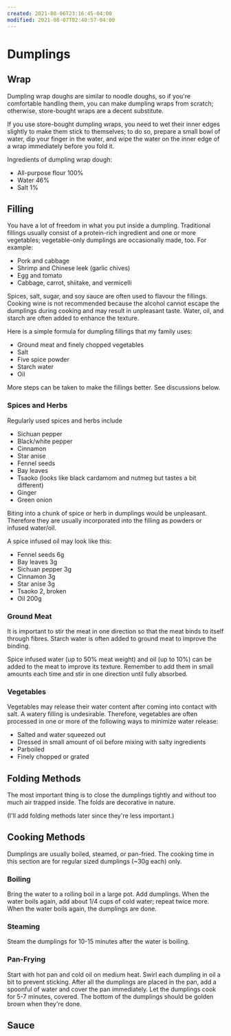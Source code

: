 ```yaml
---
created: 2021-08-06T23:16:45-04:00
modified: 2021-08-07T02:40:57-04:00
---
```


# Dumplings

## Wrap

Dumpling wrap doughs are similar to noodle doughs, so if you're comfortable handling them, you can make dumpling wraps from scratch; otherwise, store-bought wraps are a decent substitute.

If you use store-bought dumpling wraps, you need to wet their inner edges slightly to make them stick to themselves; to do so, prepare a small bowl of water, dip your finger in the water, and wipe the water on the inner edge of a wrap immediately before you fold it.

Ingredients of dumpling wrap dough:
* All-purpose flour 100%
* Water 46%
* Salt 1%

## Filling

You have a lot of freedom in what you put inside a dumpling. Traditional fillings usually consist of a protein-rich ingredient and one or more vegetables; vegetable-only dumplings are occasionally made, too. For example:
* Pork and cabbage
* Shrimp and Chinese leek (garlic chives)
* Egg and tomato
* Cabbage, carrot, shiitake, and vermicelli

Spices, salt, sugar, and soy sauce are often used to flavour the fillings. Cooking wine is not recommended because the alcohol cannot escape the dumplings during cooking and may result in unpleasant taste. Water, oil, and starch are often added to enhance the texture.

Here is a simple formula for dumpling fillings that my family uses:
* Ground meat and finely chopped vegetables
* Salt
* Five spice powder
* Starch water
* Oil

More steps can be taken to make the fillings better. See discussions below.

### Spices and Herbs

Regularly used spices and herbs include
* Sichuan pepper
* Black/white pepper
* Cinnamon
* Star anise
* Fennel seeds
* Bay leaves
* Tsaoko (looks like black cardamom and nutmeg but tastes a bit different)
* Ginger
* Green onion

Biting into a chunk of spice or herb in dumplings would be unpleasant. Therefore they are usually incorporated into the filling as powders or infused water/oil.

A spice infused oil may look like this:
* Fennel seeds 6g
* Bay leaves 3g
* Sichuan pepper 3g
* Cinnamon 3g
* Star anise 3g
* Tsaoko 2, broken
* Oil 200g

### Ground Meat

It is important to stir the meat in one direction so that the meat binds to itself through fibres. Starch water is often added to ground meat to improve the binding.

Spice infused water (up to 50% meat weight) and oil (up to 10%) can be added to the meat to improve its texture. Remember to add them in small amounts each time and stir in one direction until fully absorbed.

### Vegetables

Vegetables may release their water content after coming into contact with salt. A watery filling is undesirable. Therefore, vegetables are often processed in one or more of the following ways to minimize water release:
* Salted and water squeezed out
* Dressed in small amount of oil before mixing with salty ingredients
* Parboiled
* Finely chopped or grated

## Folding Methods

The most important thing is to close the dumplings tightly and without too much air trapped inside. The folds are decorative in nature.

(I'll add folding methods later since they're less important.)

## Cooking Methods

Dumplings are usually boiled, steamed, or pan-fried. The cooking time in this section are for regular sized dumplings (~30g each) only.

### Boiling

Bring the water to a rolling boil in a large pot. Add dumplings. When the water boils again, add about 1/4 cups of cold water; repeat twice more. When the water boils again, the dumplings are done.

### Steaming

Steam the dumplings for 10-15 minutes after the water is boiling.

### Pan-Frying

Start with hot pan and cold oil on medium heat. Swirl each dumpling in oil a bit to prevent sticking. After all the dumplings are placed in the pan, add a spoonful of water and cover the pan immediately. Let the dumplings cook for 5-7 minutes, covered. The bottom of the dumplings should be golden brown when they're done.

## Sauce
